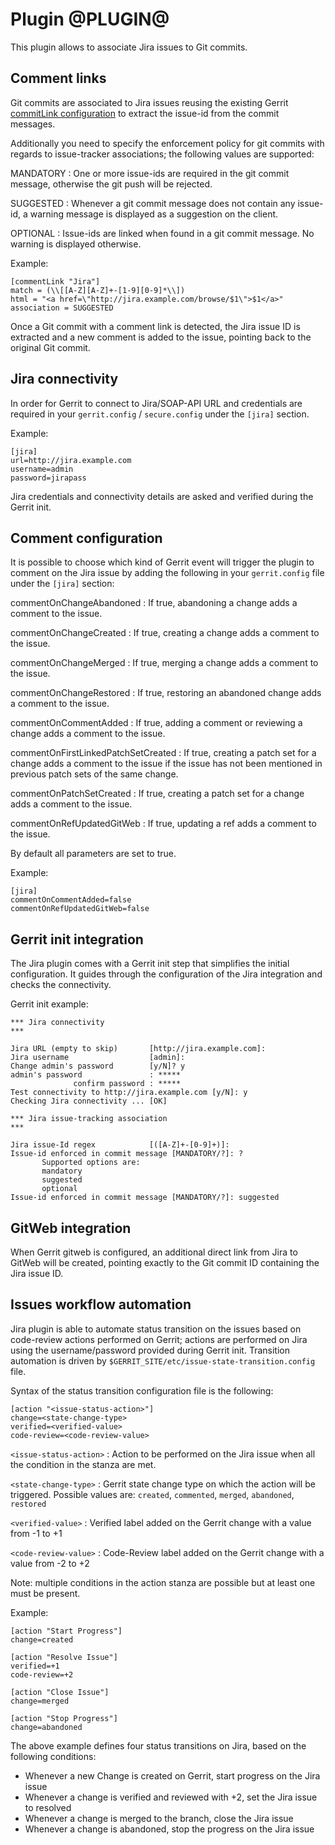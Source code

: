 Plugin @PLUGIN@
===============

This plugin allows to associate Jira issues to Git commits.

Comment links
----------------

Git commits are associated to Jira issues reusing the existing Gerrit
[commitLink configuration][1] to extract the issue-id from the commit
messages.

[1]: ../../../Documentation/config-gerrit.html#__a_id_commentlink_a_section_commentlink

Additionally you need to specify the enforcement policy for git commits
with regards to issue-tracker associations; the following values are supported:

MANDATORY
:	 One or more issue-ids are required in the git commit message, otherwise
	 the git push will be rejected.

SUGGESTED
:	 Whenever a git commit message does not contain any issue-id,
	 a warning message is displayed as a suggestion on the client.

OPTIONAL
:	 Issue-ids are linked when found in a git commit message. No warning is
	 displayed otherwise.

Example:

    [commentLink "Jira"]
    match = (\\[[A-Z][A-Z]+-[1-9][0-9]*\\])
    html = "<a href=\"http://jira.example.com/browse/$1\">$1</a>"
    association = SUGGESTED

Once a Git commit with a comment link is detected, the Jira issue ID
is extracted and a new comment is added to the issue, pointing back to
the original Git commit.

Jira connectivity
-----------------

In order for Gerrit to connect to Jira/SOAP-API URL and credentials
are required in your `gerrit.config` / `secure.config` under the
`[jira]` section.

Example:

    [jira]
    url=http://jira.example.com
    username=admin
    password=jirapass

Jira credentials and connectivity details are asked and verified during the Gerrit init.

Comment configuration
---------------------

It is possible to choose which kind of Gerrit event will trigger the plugin to comment on
the Jira issue by adding the following in your `gerrit.config` file under the `[jira]` section:

commentOnChangeAbandoned
:	If true, abandoning a change adds a comment to the issue.

commentOnChangeCreated
:	If true, creating a change adds a comment to the issue.

commentOnChangeMerged
:	If true, merging a change adds a comment to the issue.

commentOnChangeRestored
:	If true, restoring an abandoned change adds a comment to the issue.

commentOnCommentAdded
:	If true, adding a comment or reviewing a change adds a comment to the issue.

commentOnFirstLinkedPatchSetCreated
:	If true, creating a patch set for a change adds a comment to the issue if
	the issue has not been mentioned in previous patch sets of the same change.

commentOnPatchSetCreated
:	If true, creating a patch set for a change adds a comment to the issue.

commentOnRefUpdatedGitWeb
:	If true, updating a ref adds a comment to the issue.

By default all parameters are set to true.

Example:

    [jira]
    commentOnCommentAdded=false
    commentOnRefUpdatedGitWeb=false

Gerrit init integration
-----------------------

The Jira plugin comes with a Gerrit init step that simplifies the
initial configuration. It guides through the configuration of the Jira
integration and checks the connectivity.

Gerrit init example:

    *** Jira connectivity
    ***

    Jira URL (empty to skip)       [http://jira.example.com]:
    Jira username                  [admin]:
    Change admin's password        [y/N]? y
    admin's password               : *****
                  confirm password : *****
    Test connectivity to http://jira.example.com [y/N]: y
    Checking Jira connectivity ... [OK]

    *** Jira issue-tracking association
    ***

    Jira issue-Id regex            [([A-Z]+-[0-9]+)]:
    Issue-id enforced in commit message [MANDATORY/?]: ?
           Supported options are:
           mandatory
           suggested
           optional
    Issue-id enforced in commit message [MANDATORY/?]: suggested

GitWeb integration
----------------

When Gerrit gitweb is configured, an additional direct link from Jira to GitWeb
will be created, pointing exactly to the Git commit ID containing the Jira issue ID.

Issues workflow automation
--------------------------

Jira plugin is able to automate status transition on the issues based on
code-review actions performed on Gerrit; actions are performed on Jira using
the username/password provided during Gerrit init.
Transition automation is driven by `$GERRIT_SITE/etc/issue-state-transition.config`
file.

Syntax of the status transition configuration file is the following:

    [action "<issue-status-action>"]
    change=<state-change-type>
    verified=<verified-value>
    code-review=<code-review-value>

`<issue-status-action>`
:	Action to be performed on the Jira issue when all the condition in the stanza are met.

`<state-change-type>`
:	Gerrit state change type on which the action will be triggered.
	Possible values are: `created`, `commented`, `merged`, `abandoned`,
	`restored`

`<verified-value>`
:	Verified label added on the Gerrit change with a value from -1 to +1

`<code-review-value>`
:	Code-Review label added on the Gerrit change with a value from -2 to +2

Note: multiple conditions in the action stanza are possible but at least one must be present.

Example:

    [action "Start Progress"]
    change=created

    [action "Resolve Issue"]
    verified=+1
    code-review=+2

    [action "Close Issue"]
    change=merged

    [action "Stop Progress"]
    change=abandoned

The above example defines four status transitions on Jira, based on the following conditions:

* Whenever a new Change is created on Gerrit, start progress on the Jira issue
* Whenever a change is verified and reviewed with +2, set the Jira issue to resolved
* Whenever a change is merged to the branch, close the Jira issue
* Whenever a change is abandoned, stop the progress on the Jira issue
